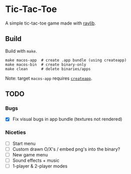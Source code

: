# Tic-Tac-Toe

A simple tic-tac-toe game made with [raylib](http://www.raylib.com/).

## Build

Build with `make`.

```make
make macos-app  # create .app bundle (using createapp)
make macos-bin  # create binary-only
make clean      # delete binaries/apps
```

Note: target `macos-app` requires [`createapp`](https://github.com/y-mx-b/createapp).

## TODO

### Bugs

- [X] Fix visual bugs in app bundle (textures not rendered)

### Niceties

- [ ] Start menu
- [ ] Custom drawn O/X's / embed png's into the binary?
- [ ] New game menu
- [ ] Sound effects + music
- [ ] 1-player & 2-player modes
